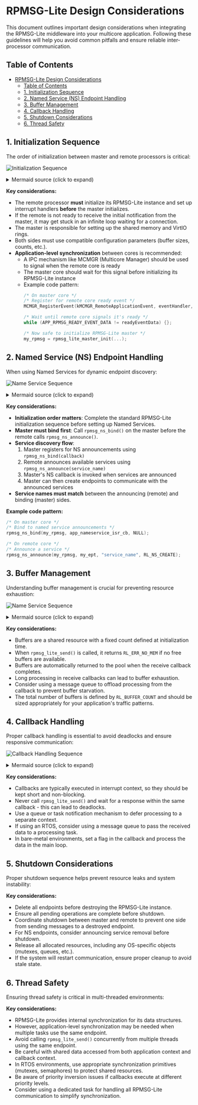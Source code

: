 # RPMSG-Lite Design Considerations

This document outlines important design considerations when integrating the RPMSG-Lite middleware into your multicore application. Following these guidelines will help you avoid common pitfalls and ensure reliable inter-processor communication.

## Table of Contents

- [RPMSG-Lite Design Considerations](#rpmsg-lite-design-considerations)
  - [Table of Contents](#table-of-contents)
  - [1. Initialization Sequence](#1-initialization-sequence)
  - [2. Named Service (NS) Endpoint Handling](#2-named-service-ns-endpoint-handling)
  - [3. Buffer Management](#3-buffer-management)
  - [4. Callback Handling](#4-callback-handling)
  - [5. Shutdown Considerations](#5-shutdown-considerations)
  - [6. Thread Safety](#6-thread-safety)

## 1. Initialization Sequence

The order of initialization between master and remote processors is critical:

![Initialization Sequence](images/initialization_sequence.png)

<details>
<summary>Mermaid source (click to expand)</summary>

```mermaid
sequenceDiagram
    participant MasterRPMsg as rpmsg-lite Master
    participant RemoteRPMsg as rpmsg-lite Remote

    RemoteRPMsg->>RemoteRPMsg: Call: rpmsg_lite_remote_init()

    RemoteRPMsg->>RemoteRPMsg: Call: rpmsg_lite_wait_for_link_up()

    MasterRPMsg->>RemoteRPMsg: Call: rpmsg_lite_master_init()

    RemoteRPMsg->>RemoteRPMsg: Link is Up

    MasterRPMsg->>MasterRPMsg: Call: rpmsg_ns_bind()
    Note right of MasterRPMsg: NS Bind has to create Endpoint before<br> Remote calls ns announce.

    RemoteRPMsg->>MasterRPMsg: Call: rpmsg_ns_announce()

```
</details>


**Key considerations:**

- The remote processor **must** initialize its RPMSG-Lite instance and set up interrupt handlers **before** the master initializes.
- If the remote is not ready to receive the initial notification from the master, it may get stuck in an infinite loop waiting for a connection.
- The master is responsible for setting up the shared memory and VirtIO rings.
- Both sides must use compatible configuration parameters (buffer sizes, counts, etc.).
- **Application-level synchronization** between cores is recommended:
  - A IPC mechanism like MCMGR (Multicore Manager) should be used to signal when the remote core is ready
  - The master core should wait for this signal before initializing its RPMSG-Lite instance
  - Example code pattern:
    ```c
    /* On master core */
    /* Register for remote core ready event */
    MCMGR_RegisterEvent(kMCMGR_RemoteApplicationEvent, eventHandler, &readyEventData);

    /* Wait until remote core signals it's ready */
    while (APP_RPMSG_READY_EVENT_DATA != readyEventData) {};

    /* Now safe to initialize RPMSG-Lite master */
    my_rpmsg = rpmsg_lite_master_init(...);
    ```

## 2. Named Service (NS) Endpoint Handling

When using Named Services for dynamic endpoint discovery:

![Name Service Sequence](images/ns_sequence.png)

<details>
<summary>Mermaid source (click to expand)</summary>

```mermaid
sequenceDiagram
    participant MasterRPMsg as rpmsg-lite Master
    participant RemoteRPMsg as rpmsg-lite Remote

    Note over RemoteRPMsg,MasterRPMsg: Standard initialization sequence first

    RemoteRPMsg->>RemoteRPMsg: Call: rpmsg_lite_remote_init()

    RemoteRPMsg->>RemoteRPMsg: Call: rpmsg_lite_wait_for_link_up()

    MasterRPMsg->>RemoteRPMsg: Call: rpmsg_lite_master_init()

    RemoteRPMsg->>RemoteRPMsg: Link is Up

    Note over RemoteRPMsg,MasterRPMsg: Named Service setup

    MasterRPMsg->>MasterRPMsg: Call: rpmsg_ns_bind()
    Note right of MasterRPMsg: NS Bind has to create Endpoint before<br> Remote calls ns announce.

    RemoteRPMsg->>MasterRPMsg: Call: rpmsg_ns_announce()

```
</details>

**Key considerations:**

- **Initialization order matters**: Complete the standard RPMSG-Lite initialization sequence before setting up Named Services.
- **Master must bind first**: Call `rpmsg_ns_bind()` on the master before the remote calls `rpmsg_ns_announce()`.
- **Service discovery flow**:
  1. Master registers for NS announcements using `rpmsg_ns_bind(callback)`
  2. Remote announces available services using `rpmsg_ns_announce(service_name)`
  3. Master's NS callback is invoked when services are announced
  4. Master can then create endpoints to communicate with the announced services
- **Service names must match** between the announcing (remote) and binding (master) sides.

**Example code pattern:**
```c
/* On master core */
/* Bind to named service announcements */
rpmsg_ns_bind(my_rpmsg, app_nameservice_isr_cb, NULL);

/* On remote core */
/* Announce a service */
rpmsg_ns_announce(my_rpmsg, my_ept, "service_name", RL_NS_CREATE);
```

## 3. Buffer Management

Understanding buffer management is crucial for preventing resource exhaustion:

![Name Service Sequence](images/buffer_management.png)

<details>
<summary>Mermaid source (click to expand)</summary>

```mermaid
sequenceDiagram
    participant MasterApp
    participant MasterRPMsg as rpmsg-lite Master
    participant RemoteRPMsg as rpmsg-lite Remote
    participant RemoteApp

    MasterApp->>MasterRPMsg: rpmsg_lite_send(data, size, dst_ept)
    Note right of MasterRPMsg: Checks for free buffer<br>Returns RL_ERR_NO_MEM if none available

    MasterRPMsg->>RemoteRPMsg: Notifies remote via shared memory

    RemoteRPMsg->>RemoteApp: callback invoked (data arrival)
    Note right of RemoteApp: Process data quickly to<br>free buffer for reuse

    RemoteApp-->>RemoteRPMsg: Return from callback
    Note right of RemoteRPMsg: Buffer automatically<br>returned to pool
```
</details>

**Key considerations:**

- Buffers are a shared resource with a fixed count defined at initialization time.
- When `rpmsg_lite_send()` is called, it returns `RL_ERR_NO_MEM` if no free buffers are available.
- Buffers are automatically returned to the pool when the receive callback completes.
- Long processing in receive callbacks can lead to buffer exhaustion.
- Consider using a message queue to offload processing from the callback to prevent buffer starvation.
- The total number of buffers is defined by `RL_BUFFER_COUNT` and should be sized appropriately for your application's traffic patterns.

## 4. Callback Handling

Proper callback handling is essential to avoid deadlocks and ensure responsive communication:

![Callback Handling Sequence](images/callback_handling.png)

<details>
<summary>Mermaid source (click to expand)</summary>

```mermaid
sequenceDiagram
    participant MasterApp
    participant MasterRPMsg as rpmsg-lite Master
    participant RemoteRPMsg as rpmsg-lite Remote
    participant RemoteApp

    MasterApp->>MasterRPMsg: rpmsg_lite_send()
    MasterRPMsg->>RemoteRPMsg: Notification

    RemoteRPMsg->>RemoteApp: callback invoked
    Note right of RemoteApp: CAUTION: Don't block in callback<br>or wait for response in same callback

    RemoteApp-->>RemoteApp: Queue work for later processing
    Note right of RemoteApp: Process in separate context<br>to avoid deadlocks

    RemoteApp->>RemoteRPMsg: rpmsg_lite_send() (response)
    RemoteRPMsg->>MasterRPMsg: Notification
```
</details>

**Key considerations:**

- Callbacks are typically executed in interrupt context, so they should be kept short and non-blocking.
- Never call `rpmsg_lite_send()` and wait for a response within the same callback - this can lead to deadlocks.
- Use a queue or task notification mechanism to defer processing to a separate context.
- If using an RTOS, consider using a message queue to pass the received data to a processing task.
- In bare-metal environments, set a flag in the callback and process the data in the main loop.

## 5. Shutdown Considerations

Proper shutdown sequence helps prevent resource leaks and system instability:

**Key considerations:**

- Delete all endpoints before destroying the RPMSG-Lite instance.
- Ensure all pending operations are complete before shutdown.
- Coordinate shutdown between master and remote to prevent one side from sending messages to a destroyed endpoint.
- For NS endpoints, consider announcing service removal before shutdown.
- Release all allocated resources, including any OS-specific objects (mutexes, queues, etc.).
- If the system will restart communication, ensure proper cleanup to avoid stale state.

## 6. Thread Safety

Ensuring thread safety is critical in multi-threaded environments:

**Key considerations:**

- RPMSG-Lite provides internal synchronization for its data structures.
- However, application-level synchronization may be needed when multiple tasks use the same endpoint.
- Avoid calling `rpmsg_lite_send()` concurrently from multiple threads using the same endpoint.
- Be careful with shared data accessed from both application context and callback context.
- In RTOS environments, use appropriate synchronization primitives (mutexes, semaphores) to protect shared resources.
- Be aware of priority inversion issues if callbacks execute at different priority levels.
- Consider using a dedicated task for handling all RPMSG-Lite communication to simplify synchronization.
